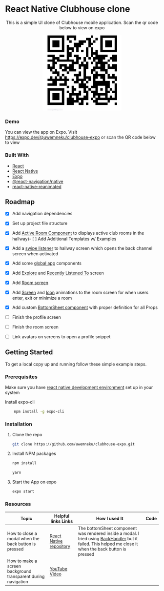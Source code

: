 
# React Native Clubhouse clone

<div align="center">
<p>
This is a simple UI clone of Clubhouse mobile application. Scan the qr code below to view on expo
</p>
<img src="./ScreenShots/qrCode.PNG"  />
</div>


### Demo

You can view the app on Expo. Visit  https://expo.dev/@uwemneku/clubhouse-expo or scan the QR code below to view



### Built With


* [React](https://reactjs.org/)
* [React Native](https://reactnative.dev/)
* [Expo](https://docs.expo.dev/)
* [@react-navigation/native](https://reactnavigation.org/)
* [react-native-reanimated](https://docs.swmansion.com/react-native-reanimated/)


<!-- ROADMAP -->
## Roadmap

- [x] Add navigation dependencies
- [x] Set up project file structure 
- [x] Add <a href="https://github.com/uwemneku/clubhouse-expo/blob/master/src/Screens/Hallway/components/ActiveRooms.tsx">Active Room Component</a> to displays active club rooms in the hallway)- [ ] Add Additional Templates w/ Examples
- [x] Add a <a href="https://github.com/uwemneku/clubhouse-expo/blob/master/src/Screens/Hallway/Hallway.tsx#L127">swipe listener</a> to hallway screen which opens the back channel screen when activated
- [x] Add some <a href="https://github.com/uwemneku/clubhouse-expo/tree/master/src/components">global app</a>  components
- [x] Add <a href="https://github.com/uwemneku/clubhouse-expo/tree/master/src/Screens/Explore">Explore</a> and <a href="https://github.com/uwemneku/clubhouse-expo/tree/master/src/Screens/RecentlyListenedTo">Recently Listened To</a> screen 
- [x] Add <a href="https://github.com/uwemneku/clubhouse-expo/tree/master/src/Screens/Rooms">Room screen </a>  
- [x] Add <a href="https://github.com/uwemneku/clubhouse-expo/blob/master/src/Screens/Rooms/Rooms.tsx#L48"> Screen</a> and <a href="https://github.com/uwemneku/clubhouse-expo/blob/master/src/components/AppFooter.tsx#L29">Icon</a> animations to the room screen for when users enter, exit or minimize a room 
- [x] Add custom <a href="https://github.com/uwemneku/clubhouse-expo/blob/master/src/components/BottomSheet.tsx">BottomSheet component</a> with proper definition for all Props
- [ ] Finish the profile screen
- [ ] Finish the room screen 
- [ ] Link avatars on screens to open a profile snippet 



<!-- GETTING STARTED -->
## Getting Started
To get a local copy up and running follow these simple example steps.

### Prerequisites
<p>
Make sure you have <a href="https://reactnative.dev/docs/environment-setup"> react native development environment</a> set up in your system 

Install expo-cli
```sh
    npm install -g expo-cli
```
</a>

### Installation

1. Clone the repo
   ```sh
   git clone https://github.com/uwemneku/clubhouse-expo.git
   ```
2. Install NPM packages
   ```sh
   npm install
   ```
   ```sh
   yarn
   ```

3. Start the App on expo
   ```sh
   expo start
   ```


### Resources
| Topic      | Helpful links Links | How I used It | Code
| ----------- | ----------- |--------------|------------|
| How to close a modal when the back button is pressed      | <a href="https://github.com/react-native-modal/react-native-modal/issues/115">React Native  repository  | The bottomSheet component was rendered inside a modal. I tried using <a href="https://reactnative.dev/docs/backhandler">BackHandler</a> but it failed. This helped me close it when the back button is pressed
| How to make a screen background transparent during navigation   | <a href="https://www.youtube.com/watch?v=NenHL6nBR_4&list=PLS1zufRhr-xjVIR7prTzNqHrKZ0OkGDLH&index=11&t=217s">YouTube Video</a>        |





